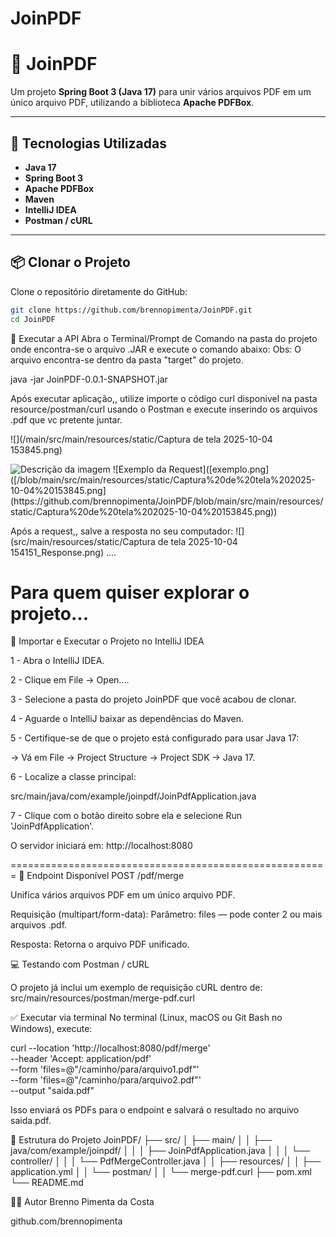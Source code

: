 ﻿# JoinPDF
# 🧩 JoinPDF

Um projeto **Spring Boot 3 (Java 17)** para unir vários arquivos PDF em um único arquivo PDF, utilizando a biblioteca **Apache PDFBox**.

---

## 🚀 Tecnologias Utilizadas

- **Java 17**
- **Spring Boot 3**
- **Apache PDFBox**
- **Maven**
- **IntelliJ IDEA**
- **Postman / cURL**

---

## 📦 Clonar o Projeto

Clone o repositório diretamente do GitHub:
```bash
git clone https://github.com/brennopimenta/JoinPDF.git
cd JoinPDF
```

🧰 Executar a API
Abra o Terminal/Prompt de Comando na pasta do projeto onde encontra-se o arquivo .JAR e execute o comando abaixo:
Obs: O arquivo encontra-se dentro da pasta "target" do projeto.

java -jar JoinPDF-0.0.1-SNAPSHOT.jar

Após executar  aplicação,, utilize importe o código curl disponivel na pasta resource/postman/curl 
usando o Postman e execute inserindo os arquivos .pdf que vc pretente juntar.

![](/main/src/main/resources/static/Captura de tela 2025-10-04 153845.png)

<img src="[caminho/para/sua/imagem.jpg](https://github.com/brennopimenta/JoinPDF/blob/main/src/main/resources/static/Captura%20de%20tela%202025-10-04%20153845.png)" alt="Descrição da imagem">
![Exemplo da Request]([exemplo.png]([/blob/main/src/main/resources/static/Captura%20de%20tela%202025-10-04%20153845.png](https://github.com/brennopimenta/JoinPDF/blob/main/src/main/resources/static/Captura%20de%20tela%202025-10-04%20153845.png))

Após a request,, salve a resposta no seu computador:
![](src/main/resources/static/Captura de tela 2025-10-04 154151_Response.png)
....

Para quem quiser explorar o projeto...
=====================================================
🧰 Importar e Executar o Projeto no IntelliJ IDEA

1 - Abra o IntelliJ IDEA.

2 - Clique em File → Open....

3 - Selecione a pasta do projeto JoinPDF que você acabou de clonar.

4 - Aguarde o IntelliJ baixar as dependências do Maven.

5 - Certifique-se de que o projeto está configurado para usar Java 17:

-> Vá em File → Project Structure → Project SDK → Java 17.

6 - Localize a classe principal:

src/main/java/com/example/joinpdf/JoinPdfApplication.java

7 - Clique com o botão direito sobre ela e selecione Run 'JoinPdfApplication'.

O servidor iniciará em:
http://localhost:8080

=======================================================
🧩 Endpoint Disponível
POST /pdf/merge

Unifica vários arquivos PDF em um único arquivo PDF.

Requisição (multipart/form-data):
    Parâmetro: files — pode conter 2 ou mais arquivos .pdf.

Resposta:
    Retorna o arquivo PDF unificado.

💻 Testando com Postman / cURL

O projeto já inclui um exemplo de requisição cURL dentro de:
    src/main/resources/postman/merge-pdf.curl


✅ Executar via terminal
No terminal (Linux, macOS ou Git Bash no Windows), execute:

curl --location 'http://localhost:8080/pdf/merge' \
--header 'Accept: application/pdf' \
--form 'files=@"/caminho/para/arquivo1.pdf"' \
--form 'files=@"/caminho/para/arquivo2.pdf"' \
--output "saida.pdf"


Isso enviará os PDFs para o endpoint e salvará o resultado no arquivo saida.pdf.


📂 Estrutura do Projeto
JoinPDF/
├── src/
│   ├── main/
│   │   ├── java/com/example/joinpdf/
│   │   │   ├── JoinPdfApplication.java
│   │   │   └── controller/
│   │   │       └── PdfMergeController.java
│   │   ├── resources/
│   │       ├── application.yml
│   │       └── postman/
│   │           └── merge-pdf.curl
├── pom.xml
└── README.md



🧑‍💻 Autor
Brenno Pimenta da Costa

github.com/brennopimenta




